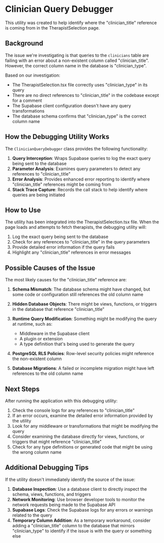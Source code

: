 # Clinician Query Debugger

This utility was created to help identify where the "clinician_title" reference is coming from in the TherapistSelection page.

## Background

The issue we're investigating is that queries to the `clinicians` table are failing with an error about a non-existent column called "clinician_title". However, the correct column name in the database is "clinician_type".

Based on our investigation:
- The TherapistSelection.tsx file correctly uses "clinician_type" in its query
- There are no direct references to "clinician_title" in the codebase except for a comment
- The Supabase client configuration doesn't have any query transformations
- The database schema confirms that "clinician_type" is the correct column name

## How the Debugging Utility Works

The `ClinicianQueryDebugger` class provides the following functionality:

1. **Query Interception**: Wraps Supabase queries to log the exact query being sent to the database
2. **Parameter Analysis**: Examines query parameters to detect any references to "clinician_title"
3. **Error Analysis**: Provides enhanced error reporting to identify where "clinician_title" references might be coming from
4. **Stack Trace Capture**: Records the call stack to help identify where queries are being initiated

## How to Use

The utility has been integrated into the TherapistSelection.tsx file. When the page loads and attempts to fetch therapists, the debugging utility will:

1. Log the exact query being sent to the database
2. Check for any references to "clinician_title" in the query parameters
3. Provide detailed error information if the query fails
4. Highlight any "clinician_title" references in error messages

## Possible Causes of the Issue

The most likely causes for the "clinician_title" reference are:

1. **Schema Mismatch**: The database schema might have changed, but some code or configuration still references the old column name
2. **Hidden Database Objects**: There might be views, functions, or triggers in the database that reference "clinician_title"
3. **Runtime Query Modification**: Something might be modifying the query at runtime, such as:
   - Middleware in the Supabase client
   - A plugin or extension
   - A type definition that's being used to generate the query

4. **PostgreSQL RLS Policies**: Row-level security policies might reference the non-existent column
5. **Database Migrations**: A failed or incomplete migration might have left references to the old column name

## Next Steps

After running the application with this debugging utility:

1. Check the console logs for any references to "clinician_title"
2. If an error occurs, examine the detailed error information provided by the utility
3. Look for any middleware or transformations that might be modifying the query
4. Consider examining the database directly for views, functions, or triggers that might reference "clinician_title"
5. Check for any type definitions or generated code that might be using the wrong column name

## Additional Debugging Tips

If the utility doesn't immediately identify the source of the issue:

1. **Database Inspection**: Use a database client to directly inspect the schema, views, functions, and triggers
2. **Network Monitoring**: Use browser developer tools to monitor the network requests being made to the Supabase API
3. **Supabase Logs**: Check the Supabase logs for any errors or warnings related to the query
4. **Temporary Column Addition**: As a temporary workaround, consider adding a "clinician_title" column to the database that mirrors "clinician_type" to identify if the issue is with the query or something else